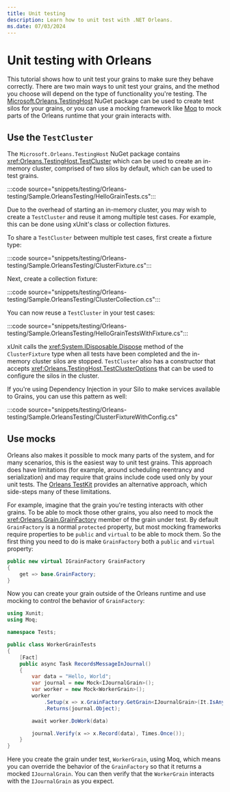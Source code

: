 ```yaml
---
title: Unit testing
description: Learn how to unit test with .NET Orleans.
ms.date: 07/03/2024
---
```


# Unit testing with Orleans

This tutorial shows how to unit test your grains to make sure they behave correctly. There are two main ways to unit test your grains, and the method you choose will depend on the type of functionality you're testing. The [Microsoft.Orleans.TestingHost](https://www.nuget.org/packages/Microsoft.Orleans.TestingHost) NuGet package can be used to create test silos for your grains, or you can use a mocking framework like [Moq](https://github.com/moq/moq) to mock parts of the Orleans runtime that your grain interacts with.

## Use the `TestCluster`

The `Microsoft.Orleans.TestingHost` NuGet package contains <xref:Orleans.TestingHost.TestCluster> which can be used to create an in-memory cluster, comprised of two silos by default, which can be used to test grains.

:::code source="snippets/testing/Orleans-testing/Sample.OrleansTesting/HelloGrainTests.cs":::

Due to the overhead of starting an in-memory cluster, you may wish to create a `TestCluster` and reuse it among multiple test cases. For example, this can be done using xUnit's class or collection fixtures.

To share a `TestCluster` between multiple test cases, first create a fixture type:

:::code source="snippets/testing/Orleans-testing/Sample.OrleansTesting/ClusterFixture.cs":::

Next, create a collection fixture:

:::code source="snippets/testing/Orleans-testing/Sample.OrleansTesting/ClusterCollection.cs":::

You can now reuse a `TestCluster` in your test cases:

:::code source="snippets/testing/Orleans-testing/Sample.OrleansTesting/HelloGrainTestsWithFixture.cs":::

xUnit calls the <xref:System.IDisposable.Dispose> method of the `ClusterFixture` type when all tests have been completed and the in-memory cluster silos are stopped. `TestCluster` also has a constructor that accepts <xref:Orleans.TestingHost.TestClusterOptions> that can be used to configure the silos in the cluster.

If you're using Dependency Injection in your Silo to make services available to Grains, you can use this pattern as well:

:::code source="snippets/testing/Orleans-testing/Sample.OrleansTesting/ClusterFixtureWithConfig.cs"

## Use mocks

Orleans also makes it possible to mock many parts of the system, and for many scenarios, this is the easiest way to unit test grains. This approach does have limitations (for example, around scheduling reentrancy and serialization) and may require that grains include code used only by your unit tests. The [Orleans TestKit](https://github.com/OrleansContrib/OrleansTestKit) provides an alternative approach, which side-steps many of these limitations.

For example, imagine that the grain you're testing interacts with other grains. To be able to mock those other grains, you also need to mock the <xref:Orleans.Grain.GrainFactory> member of the grain under test. By default `GrainFactory` is a normal `protected` property, but most mocking frameworks require properties to be `public` and `virtual` to be able to mock them. So the first thing you need to do is make `GrainFactory` both a `public` and `virtual` property:

```csharp
public new virtual IGrainFactory GrainFactory
{
    get => base.GrainFactory;
}
```

Now you can create your grain outside of the Orleans runtime and use mocking to control the behavior of `GrainFactory`:

```csharp
using Xunit;
using Moq;

namespace Tests;

public class WorkerGrainTests
{
    [Fact]
    public async Task RecordsMessageInJournal()
    {
        var data = "Hello, World";
        var journal = new Mock<IJournalGrain>();
        var worker = new Mock<WorkerGrain>();
        worker
            .Setup(x => x.GrainFactory.GetGrain<IJournalGrain>(It.IsAny<Guid>()))
            .Returns(journal.Object);

        await worker.DoWork(data)

        journal.Verify(x => x.Record(data), Times.Once());
    }
}
```

Here you create the grain under test, `WorkerGrain`, using Moq, which means you can override the behavior of the `GrainFactory` so that it returns a mocked `IJournalGrain`. You can then verify that the `WorkerGrain` interacts with the `IJournalGrain` as you expect.
